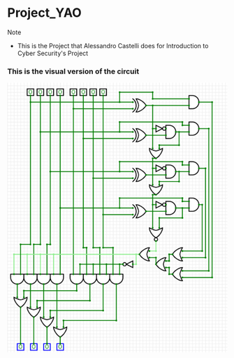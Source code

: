 # Project_YAO

>[!NOTE]
>* This is the Project that Alessandro Castelli does for Introduction to Cyber Security's Project

### This is the visual version of the circuit
![circuit](img.png)







 
